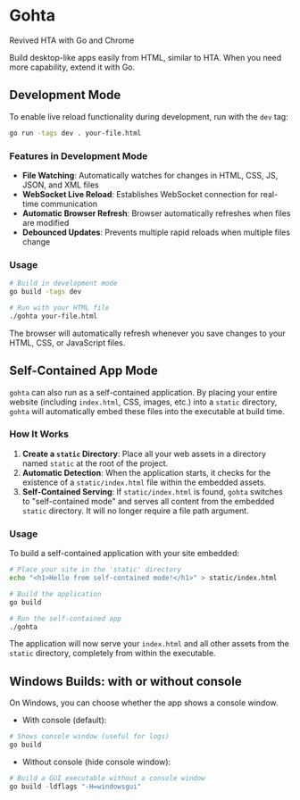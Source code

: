 # Gohta
Revived HTA with Go and Chrome

Build desktop-like apps easily from HTML, similar to HTA.
When you need more capability, extend it with Go.

## Development Mode

To enable live reload functionality during development, run with the `dev` tag:

```bash
go run -tags dev . your-file.html
```

### Features in Development Mode

- **File Watching**: Automatically watches for changes in HTML, CSS, JS, JSON, and XML files
- **WebSocket Live Reload**: Establishes WebSocket connection for real-time communication
- **Automatic Browser Refresh**: Browser automatically refreshes when files are modified
- **Debounced Updates**: Prevents multiple rapid reloads when multiple files change

### Usage

```bash
# Build in development mode
go build -tags dev

# Run with your HTML file
./gohta your-file.html
```

The browser will automatically refresh whenever you save changes to your HTML, CSS, or JavaScript files.

## Self-Contained App Mode

`gohta` can also run as a self-contained application. By placing your entire website (including `index.html`, CSS, images, etc.) into a `static` directory, `gohta` will automatically embed these files into the executable at build time.

### How It Works

1.  **Create a `static` Directory**: Place all your web assets in a directory named `static` at the root of the project.
2.  **Automatic Detection**: When the application starts, it checks for the existence of a `static/index.html` file within the embedded assets.
3.  **Self-Contained Serving**: If `static/index.html` is found, `gohta` switches to "self-contained mode" and serves all content from the embedded `static` directory. It will no longer require a file path argument.

### Usage

To build a self-contained application with your site embedded:

```bash
# Place your site in the 'static' directory
echo "<h1>Hello from self-contained mode!</h1>" > static/index.html

# Build the application
go build

# Run the self-contained app
./gohta
```

The application will now serve your `index.html` and all other assets from the `static` directory, completely from within the executable.

## Windows Builds: with or without console

On Windows, you can choose whether the app shows a console window.

- With console (default):
```powershell
# Shows console window (useful for logs)
go build
```

- Without console (hide console window):
```powershell
# Build a GUI executable without a console window
go build -ldflags "-H=windowsgui"
```